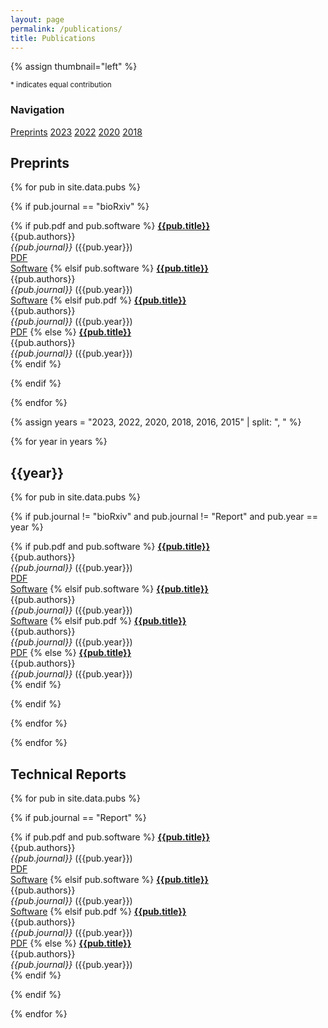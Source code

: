 ```yaml
---
layout: page
permalink: /publications/
title: Publications
---
```


{% assign thumbnail="left" %}

<sup>* indicates equal contribution</sup>

### Navigation
[Preprints](#Preprints) [2023](#2023) [2022](#2022) [2020](#2020) [2018](#2018)

## Preprints 
{% for pub in site.data.pubs %}

{% if pub.journal == "bioRxiv" %}

{% if pub.pdf and pub.software %}
  [**{{pub.title}}**]({{pub.url}})<br/>
  {{pub.authors}} <br/>
  <i>{{pub.journal}}</i> ({{pub.year}})<br/>
  [PDF]({{pub.pdf}})<br/>
  [Software]({{pub.software}})
{% elsif pub.software %}
  [**{{pub.title}}**]({{pub.url}})<br/>
  {{pub.authors}} <br/>
  <i>{{pub.journal}}</i> ({{pub.year}})<br/>
  [Software]({{pub.software}})
{% elsif pub.pdf %}
  [**{{pub.title}}**]({{pub.url}})<br/>
  {{pub.authors}} <br/>
  <i>{{pub.journal}}</i> ({{pub.year}})<br/>
  [PDF]({{pub.pdf}})
{% else %}
  [**{{pub.title}}**]({{pub.url}})<br/>
  {{pub.authors}} <br/>
  <i>{{pub.journal}}</i> ({{pub.year}})<br/>
{% endif %}

{% endif %}

{% endfor %}


<!-- Define the years here -->
{% assign years = "2023, 2022, 2020, 2018, 2016, 2015" | split: ", " %}

{% for year in years %}
## {{year}}

{%  for pub in site.data.pubs %}

{% if pub.journal != "bioRxiv" and pub.journal != "Report" and pub.year == year %}

{% if pub.pdf and pub.software %}
  [**{{pub.title}}**]({{pub.url}})<br/>
  {{pub.authors}} <br/>
  <i>{{pub.journal}}</i> ({{pub.year}})<br/>
  [PDF]({{pub.pdf}})<br/>
  [Software]({{pub.software}})
{% elsif pub.software %}
  [**{{pub.title}}**]({{pub.url}})<br/>
  {{pub.authors}} <br/>
  <i>{{pub.journal}}</i> ({{pub.year}})<br/>
  [Software]({{pub.software}})
{% elsif pub.pdf %}
  [**{{pub.title}}**]({{pub.url}})<br/>
  {{pub.authors}} <br/>
  <i>{{pub.journal}}</i> ({{pub.year}})<br/>
  [PDF]({{pub.pdf}}) 
{% else %}
  [**{{pub.title}}**]({{pub.url}})<br/>
  {{pub.authors}} <br/>
  <i>{{pub.journal}}</i> ({{pub.year}})<br/>
{% endif %}

{% endif %}

{% endfor %}

{% endfor %}


## Technical Reports 

{% for pub in site.data.pubs %}

{% if pub.journal == "Report" %}

{% if pub.pdf and pub.software %}
  [**{{pub.title}}**]({{pub.url}})<br/>
  {{pub.authors}} <br/>
  <i>{{pub.journal}}</i> ({{pub.year}})<br/>
  [PDF]({{pub.pdf}})<br/>
  [Software]({{pub.software}})
{% elsif pub.software %}
  [**{{pub.title}}**]({{pub.url}})<br/>
  {{pub.authors}} <br/>
  <i>{{pub.journal}}</i> ({{pub.year}})<br/>
  [Software]({{pub.software}})
{% elsif pub.pdf %}
  [**{{pub.title}}**]({{pub.url}})<br/>
  {{pub.authors}} <br/>
  <i>{{pub.journal}}</i> ({{pub.year}})<br/>
  [PDF]({{pub.pdf}}) 
{% else %}
  [**{{pub.title}}**]({{pub.url}})<br/>
  {{pub.authors}} <br/>
  <i>{{pub.journal}}</i> ({{pub.year}})<br/>
{% endif %}

{% endif %}

{% endfor %}


